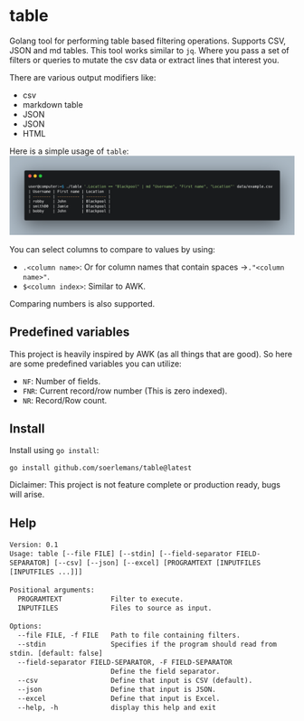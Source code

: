 # table
Golang tool for performing table based filtering operations. Supports CSV, JSON and md tables.
This tool works similar to `jq`.
Where you pass a set of filters or queries to mutate the csv data or extract lines that interest you.

There are various output modifiers like:
 - csv
 - markdown table
 - JSON
 - JSON
 - HTML

Here is a simple usage of `table`:
![Simple example usage](assets/table_usage_simple.png)

You can select columns to compare to values by using:
 - `.<column name>`: Or for column names that contain spaces ->`."<column name>"`.
 - `$<column index>`: Similar to AWK.

Comparing numbers is also supported.

## Predefined variables
This project is heavily inspired by AWK (as all things that are good).
So here are some predefined variables you can utilize:
 - `NF`: Number of fields.
 - `FNR`: Current record/row number (This is zero indexed).
 - `NR`: Record/Row count.

## Install
Install using `go install`:
```
go install github.com/soerlemans/table@latest
```

Diclaimer: This project is not feature complete or production ready, bugs will arise.

## Help
```
Version: 0.1
Usage: table [--file FILE] [--stdin] [--field-separator FIELD-SEPARATOR] [--csv] [--json] [--excel] [PROGRAMTEXT [INPUTFILES [INPUTFILES ...]]]

Positional arguments:
  PROGRAMTEXT            Filter to execute.
  INPUTFILES             Files to source as input.

Options:
  --file FILE, -f FILE   Path to file containing filters.
  --stdin                Specifies if the program should read from stdin. [default: false]
  --field-separator FIELD-SEPARATOR, -F FIELD-SEPARATOR
                         Define the field separator.
  --csv                  Define that input is CSV (default).
  --json                 Define that input is JSON.
  --excel                Define that input is Excel.
  --help, -h             display this help and exit
```
